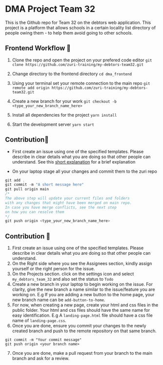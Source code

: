 # DMA Project Team 32

This is the Github repo for Team 32 on the debtors web application. This project is a platform that allows schools in a certain locality list directory of people owing them - to help them avoid going to other schools.

## Frontend Workflow 🍃

1. Clone the repo and open the project on your prefered code editor
   `git clone https://github.com/zuri-training/my-debtors-team32.git`

2. Change directory to the frontend directory
   `cd dma_frontend`

3. Using your terminal set your remote connection to the main repo
   `git remote add origin https://github.com/zuri-training/my-debtors-team32.git`

4. Create a new branch for your work
   `git checkout -b <type_your_new_branch_name_here>`

5. Install all dependencies for the project
   `yarn install`

6. Start the development server
   `yarn start`

## Contribution🛂

- First create an issue using one of the specified templates. Please describe in clear details what you are doing so that other people can understand. See this [short explanation](https://www.loom.com/share/73aecf29ee8844839824c3b6e2740164) for a brief explanation

- On your laptop stage all your changes and commit them to the zuri repo

```js
git add .
git commit -m "A short message here"
git pull origin main
/*
The above step will update your current files and folders
with any changes that might have been merged on main repo.
In case you have merge conflicts, see the next step
on how you can resolve them
*/
git push origin <type_your_new_branch_name_here>
```

## Contribution 🛂

1. First create an issue using one of the specified templates. Please describe in clear details what you are doing so that other people can understand.
2. On the Right side where you see the Assignees section, kindly assign yourself or the right person for the issue.
3. On the Projects section. click on the settings icon and select `my_debtors_team_32` and also set the status to `Todo`
4. Create a new branch in your laptop to begin working on the issue. For clarity, give the new branch a name similar to the issue/feature you are working on. E.g If you are adding a new button to the home page, your new branch name can be `add-button-to-home`.
5. For now, when creating a new page, create your html and css files in the public folder. Your html and css files should have the same name for easy identification. E.g A `landing-page.html` file should have a css file name of `landing-page.css`.
6. Once you are done, ensure you commit your changes to the newly created branch and push to the remote repository on that same branch.

```
git commit -m "Your commit message"
git push origin <your branch name>
```

7. Once you are done, make a pull request from your branch to the main branch and ask for a review.
